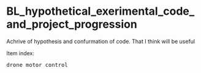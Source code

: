 # BL_hypothetical_exerimental_code_and_project_progression

<!format area>
<style>
 .tab4 
   {
      tab-size : 4;
   }
 </style>

<p>
Achrive of hypothesis and confurmation of code. 
That I think will be useful

Item index:

 <pre class = "tab4" >drone motor control </pre>

</p>


